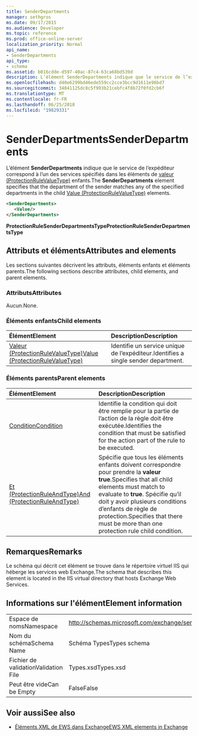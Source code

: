 ```yaml
---
title: SenderDepartments
manager: sethgros
ms.date: 09/17/2015
ms.audience: Developer
ms.topic: reference
ms.prod: office-online-server
localization_priority: Normal
api_name:
- SenderDepartments
api_type:
- schema
ms.assetid: b016cdde-d597-40ac-87c4-63ca68bd539d
description: L’élément SenderDepartments indique que le service de l’expéditeur correspond à l’un des services spécifiés dans les éléments de valeur (ProtectionRuleValueType) enfants.
ms.openlocfilehash: d40e6299bd46ede559cc2cce3bcc9d1611e96bd7
ms.sourcegitcommit: 34041125dc8c5f993b21cebfc4f8b72f0fd2cb6f
ms.translationtype: MT
ms.contentlocale: fr-FR
ms.lasthandoff: 06/25/2018
ms.locfileid: "19829331"
---
```

# <a name="senderdepartments"></a><span data-ttu-id="4942f-103">SenderDepartments</span><span class="sxs-lookup"><span data-stu-id="4942f-103">SenderDepartments</span></span>

<span data-ttu-id="4942f-104">L’élément **SenderDepartments** indique que le service de l’expéditeur correspond à l’un des services spécifiés dans les éléments de [valeur (ProtectionRuleValueType)](value-protectionrulevaluetype.md) enfants.</span><span class="sxs-lookup"><span data-stu-id="4942f-104">The **SenderDepartments** element specifies that the department of the sender matches any of the specified departments in the child [Value (ProtectionRuleValueType)](value-protectionrulevaluetype.md) elements.</span></span> 
  
```XML
<SenderDepartments>
   <Value/>
</SenderDepartments>
```

 <span data-ttu-id="4942f-105">**ProtectionRuleSenderDepartmentsType**</span><span class="sxs-lookup"><span data-stu-id="4942f-105">**ProtectionRuleSenderDepartmentsType**</span></span>
## <a name="attributes-and-elements"></a><span data-ttu-id="4942f-106">Attributs et éléments</span><span class="sxs-lookup"><span data-stu-id="4942f-106">Attributes and elements</span></span>

<span data-ttu-id="4942f-107">Les sections suivantes décrivent les attributs, éléments enfants et éléments parents.</span><span class="sxs-lookup"><span data-stu-id="4942f-107">The following sections describe attributes, child elements, and parent elements.</span></span>
  
### <a name="attributes"></a><span data-ttu-id="4942f-108">Attributs</span><span class="sxs-lookup"><span data-stu-id="4942f-108">Attributes</span></span>

<span data-ttu-id="4942f-109">Aucun.</span><span class="sxs-lookup"><span data-stu-id="4942f-109">None.</span></span>
  
### <a name="child-elements"></a><span data-ttu-id="4942f-110">Éléments enfants</span><span class="sxs-lookup"><span data-stu-id="4942f-110">Child elements</span></span>

|<span data-ttu-id="4942f-111">**Élément**</span><span class="sxs-lookup"><span data-stu-id="4942f-111">**Element**</span></span>|<span data-ttu-id="4942f-112">**Description**</span><span class="sxs-lookup"><span data-stu-id="4942f-112">**Description**</span></span>|
|:-----|:-----|
|[<span data-ttu-id="4942f-113">Valeur (ProtectionRuleValueType)</span><span class="sxs-lookup"><span data-stu-id="4942f-113">Value (ProtectionRuleValueType)</span></span>](value-protectionrulevaluetype.md) <br/> |<span data-ttu-id="4942f-114">Identifie un service unique de l’expéditeur.</span><span class="sxs-lookup"><span data-stu-id="4942f-114">Identifies a single sender department.</span></span>  <br/> |
   
### <a name="parent-elements"></a><span data-ttu-id="4942f-115">Éléments parents</span><span class="sxs-lookup"><span data-stu-id="4942f-115">Parent elements</span></span>

|<span data-ttu-id="4942f-116">**Élément**</span><span class="sxs-lookup"><span data-stu-id="4942f-116">**Element**</span></span>|<span data-ttu-id="4942f-117">**Description**</span><span class="sxs-lookup"><span data-stu-id="4942f-117">**Description**</span></span>|
|:-----|:-----|
|[<span data-ttu-id="4942f-118">Condition</span><span class="sxs-lookup"><span data-stu-id="4942f-118">Condition</span></span>](condition.md) <br/> |<span data-ttu-id="4942f-119">Identifie la condition qui doit être remplie pour la partie de l’action de la règle doit être exécutée.</span><span class="sxs-lookup"><span data-stu-id="4942f-119">Identifies the condition that must be satisfied for the action part of the rule to be executed.</span></span>  <br/> |
|[<span data-ttu-id="4942f-120">Et (ProtectionRuleAndType)</span><span class="sxs-lookup"><span data-stu-id="4942f-120">And (ProtectionRuleAndType)</span></span>](and-protectionruleandtype.md) <br/> |<span data-ttu-id="4942f-121">Spécifie que tous les éléments enfants doivent correspondre pour prendre la **valeur true**.</span><span class="sxs-lookup"><span data-stu-id="4942f-121">Specifies that all child elements must match to evaluate to **true**.</span></span> <span data-ttu-id="4942f-122">Spécifie qu’il doit y avoir plusieurs conditions d’enfants de règle de protection.</span><span class="sxs-lookup"><span data-stu-id="4942f-122">Specifies that there must be more than one protection rule child condition.</span></span>  <br/> |
   
## <a name="remarks"></a><span data-ttu-id="4942f-123">Remarques</span><span class="sxs-lookup"><span data-stu-id="4942f-123">Remarks</span></span>

<span data-ttu-id="4942f-124">Le schéma qui décrit cet élément se trouve dans le répertoire virtuel IIS qui héberge les services web Exchange.</span><span class="sxs-lookup"><span data-stu-id="4942f-124">The schema that describes this element is located in the IIS virtual directory that hosts Exchange Web Services.</span></span>
  
## <a name="element-information"></a><span data-ttu-id="4942f-125">Informations sur l'élément</span><span class="sxs-lookup"><span data-stu-id="4942f-125">Element information</span></span>

|||
|:-----|:-----|
|<span data-ttu-id="4942f-126">Espace de noms</span><span class="sxs-lookup"><span data-stu-id="4942f-126">Namespace</span></span>  <br/> |http://schemas.microsoft.com/exchange/services/2006/types  <br/> |
|<span data-ttu-id="4942f-127">Nom du schéma</span><span class="sxs-lookup"><span data-stu-id="4942f-127">Schema Name</span></span>  <br/> |<span data-ttu-id="4942f-128">Schéma Types</span><span class="sxs-lookup"><span data-stu-id="4942f-128">Types schema</span></span>  <br/> |
|<span data-ttu-id="4942f-129">Fichier de validation</span><span class="sxs-lookup"><span data-stu-id="4942f-129">Validation File</span></span>  <br/> |<span data-ttu-id="4942f-130">Types.xsd</span><span class="sxs-lookup"><span data-stu-id="4942f-130">Types.xsd</span></span>  <br/> |
|<span data-ttu-id="4942f-131">Peut être vide</span><span class="sxs-lookup"><span data-stu-id="4942f-131">Can be Empty</span></span>  <br/> |<span data-ttu-id="4942f-132">False</span><span class="sxs-lookup"><span data-stu-id="4942f-132">False</span></span>  <br/> |
   
## <a name="see-also"></a><span data-ttu-id="4942f-133">Voir aussi</span><span class="sxs-lookup"><span data-stu-id="4942f-133">See also</span></span>



- [<span data-ttu-id="4942f-134">Éléments XML de EWS dans Exchange</span><span class="sxs-lookup"><span data-stu-id="4942f-134">EWS XML elements in Exchange</span></span>](ews-xml-elements-in-exchange.md)

